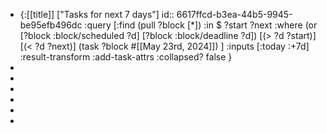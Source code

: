 - {:[[title]] ["Tasks for next 7 days"]
  id:: 6617ffcd-b3ea-44b5-9945-be95efb496dc
   :query [:find (pull ?block [*])
       :in $ ?start ?next
       :where
          (or
            [?block :block/scheduled ?d]
            [?block :block/deadline ?d])
          [(> ?d ?start)]
          [(< ?d ?next)]
          (task ?block #[[May 23rd, 2024]])
   ]
   :inputs [:today :+7d]
   :result-transform :add-task-attrs
   :collapsed? false
  }
-
-
-
-
-
-